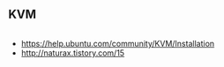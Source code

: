 ## KVM
```

```
 * https://help.ubuntu.com/community/KVM/Installation
 * http://naturax.tistory.com/15
